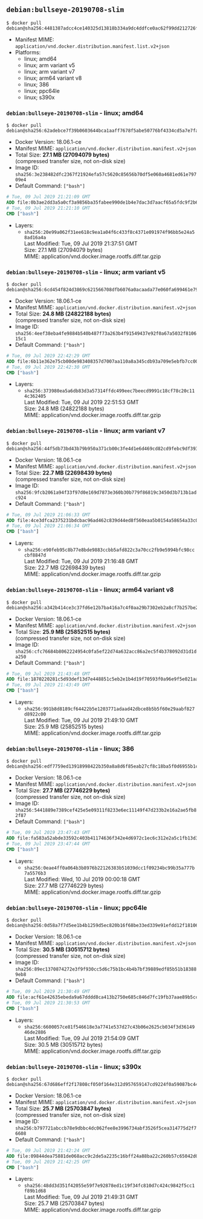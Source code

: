 ## `debian:bullseye-20190708-slim`

```console
$ docker pull debian@sha256:4481387adcc4ce140325d13818b334a9dc4ddfce0ac62f99dd212726fe821d2b
```

-	Manifest MIME: `application/vnd.docker.distribution.manifest.list.v2+json`
-	Platforms:
	-	linux; amd64
	-	linux; arm variant v5
	-	linux; arm variant v7
	-	linux; arm64 variant v8
	-	linux; 386
	-	linux; ppc64le
	-	linux; s390x

### `debian:bullseye-20190708-slim` - linux; amd64

```console
$ docker pull debian@sha256:62adebce7f39b0603644bca1aaff7678f5abe50776bf4334cd5a7e7facbb1d85
```

-	Docker Version: 18.06.1-ce
-	Manifest MIME: `application/vnd.docker.distribution.manifest.v2+json`
-	Total Size: **27.1 MB (27094079 bytes)**  
	(compressed transfer size, not on-disk size)
-	Image ID: `sha256:3e238482dfc2367f21924efa57c5620c85656b70df5e060a4681ed61e79709e4`
-	Default Command: `["bash"]`

```dockerfile
# Tue, 09 Jul 2019 21:21:09 GMT
ADD file:0b3ae2dd3a5a0cf3a9856ba35fabee990de1b4e7dac3d7aacf65a5fdc9f2b6e2 in / 
# Tue, 09 Jul 2019 21:21:10 GMT
CMD ["bash"]
```

-	Layers:
	-	`sha256:20e99a062f31ee618c9ea1a04f6c433f8c4371e091974f96bb5e24a58ad16a4a`  
		Last Modified: Tue, 09 Jul 2019 21:37:51 GMT  
		Size: 27.1 MB (27094079 bytes)  
		MIME: application/vnd.docker.image.rootfs.diff.tar.gzip

### `debian:bullseye-20190708-slim` - linux; arm variant v5

```console
$ docker pull debian@sha256:6cd454f824d3869c621566708dfb6076a0acaada77e060fa699461e791e779a3
```

-	Docker Version: 18.06.1-ce
-	Manifest MIME: `application/vnd.docker.distribution.manifest.v2+json`
-	Total Size: **24.8 MB (24822188 bytes)**  
	(compressed transfer size, not on-disk size)
-	Image ID: `sha256:4eef38eba4fe9884b540b487f73a263b4f91549437e92f0a67a5032f810615c1`
-	Default Command: `["bash"]`

```dockerfile
# Tue, 09 Jul 2019 22:42:29 GMT
ADD file:6b11e362e75cb00de983408357d7007aa110a8a345cdb93a709e5ebfb7cc00ec in / 
# Tue, 09 Jul 2019 22:42:30 GMT
CMD ["bash"]
```

-	Layers:
	-	`sha256:373980ea5a6db83d3a57314ffdc499eec7beecd9991c18cf78c20c114c362405`  
		Last Modified: Tue, 09 Jul 2019 22:51:53 GMT  
		Size: 24.8 MB (24822188 bytes)  
		MIME: application/vnd.docker.image.rootfs.diff.tar.gzip

### `debian:bullseye-20190708-slim` - linux; arm variant v7

```console
$ docker pull debian@sha256:44f5db73bd43b79b950a371cb00c3fe4d1e6d469cd82cd9febc9df3939900d66
```

-	Docker Version: 18.06.1-ce
-	Manifest MIME: `application/vnd.docker.distribution.manifest.v2+json`
-	Total Size: **22.7 MB (22698439 bytes)**  
	(compressed transfer size, not on-disk size)
-	Image ID: `sha256:9fcb2061a94f33f97d0e169d7873e360b30b779f86819c3450d3b713b1adc924`
-	Default Command: `["bash"]`

```dockerfile
# Tue, 09 Jul 2019 21:06:33 GMT
ADD file:4ce3dfca2375231bdcbac96ad462c839d44ed8f560eaa5b0154a58654a33c0a1 in / 
# Tue, 09 Jul 2019 21:06:34 GMT
CMD ["bash"]
```

-	Layers:
	-	`sha256:e90feb95c8b77e8bde9883ccbb5afd822c3a70cc2fb9e5994bfc98cccbf8847d`  
		Last Modified: Tue, 09 Jul 2019 21:16:48 GMT  
		Size: 22.7 MB (22698439 bytes)  
		MIME: application/vnd.docker.image.rootfs.diff.tar.gzip

### `debian:bullseye-20190708-slim` - linux; arm64 variant v8

```console
$ docker pull debian@sha256:a342b414ce3c37fd6e12b7ba416a7c4f0aa29b7302eb2a8cf7b257be2d164de5
```

-	Docker Version: 18.06.1-ce
-	Manifest MIME: `application/vnd.docker.distribution.manifest.v2+json`
-	Total Size: **25.9 MB (25852515 bytes)**  
	(compressed transfer size, not on-disk size)
-	Image ID: `sha256:cfc76684b8062224954c0fa5ef22d74a632acc86a2ec5f4b378092d31d1da250`
-	Default Command: `["bash"]`

```dockerfile
# Tue, 09 Jul 2019 21:43:48 GMT
ADD file:1870220281c5d93def13d7e448851c5eb2e1b4d19f70593f0a96e9f5e021aa67 in / 
# Tue, 09 Jul 2019 21:43:49 GMT
CMD ["bash"]
```

-	Layers:
	-	`sha256:991b8d8189cf64422b5e1203771adaad42dbce8b5b5f60e29aabf827d8922c00`  
		Last Modified: Tue, 09 Jul 2019 21:49:10 GMT  
		Size: 25.9 MB (25852515 bytes)  
		MIME: application/vnd.docker.image.rootfs.diff.tar.gzip

### `debian:bullseye-20190708-slim` - linux; 386

```console
$ docker pull debian@sha256:edf7759ed13918998422b350a8a8d6f85eab27cf8c18ba5f0d6955b1cc14934b
```

-	Docker Version: 18.06.1-ce
-	Manifest MIME: `application/vnd.docker.distribution.manifest.v2+json`
-	Total Size: **27.7 MB (27746229 bytes)**  
	(compressed transfer size, not on-disk size)
-	Image ID: `sha256:5441889e7389cef425e5e09311f8233e6ec11149f47d233b2e16a2ae5fb82f87`
-	Default Command: `["bash"]`

```dockerfile
# Tue, 09 Jul 2019 23:47:43 GMT
ADD file:fa583a52abde33592c403b41174636f342e4d6972c1ec6c312e2a5c1fb13d395 in / 
# Tue, 09 Jul 2019 23:47:44 GMT
CMD ["bash"]
```

-	Layers:
	-	`sha256:0eae4ff0a064b3b8976b22126383b51039dcc1f09234bc99b35a777b7a5576b3`  
		Last Modified: Wed, 10 Jul 2019 00:00:18 GMT  
		Size: 27.7 MB (27746229 bytes)  
		MIME: application/vnd.docker.image.rootfs.diff.tar.gzip

### `debian:bullseye-20190708-slim` - linux; ppc64le

```console
$ docker pull debian@sha256:0d58a7f7d5ee1b4b1259d5ec820b16f68be33ed339e91efdd12f18106958019e
```

-	Docker Version: 18.06.1-ce
-	Manifest MIME: `application/vnd.docker.distribution.manifest.v2+json`
-	Total Size: **30.5 MB (30515712 bytes)**  
	(compressed transfer size, not on-disk size)
-	Image ID: `sha256:89ec1370874272e3f9f930cc5d6c75b1bc4b4b7bf39889edf85b51b183889eb8`
-	Default Command: `["bash"]`

```dockerfile
# Tue, 09 Jul 2019 21:30:49 GMT
ADD file:acf61e42635ebeda9a67dddd8ca413b2750e685c846d7fc19fb37aae89b5ccff in / 
# Tue, 09 Jul 2019 21:30:53 GMT
CMD ["bash"]
```

-	Layers:
	-	`sha256:6600057ce81f546618e3a7741e537d27c43b06e2625cb034f3d3614946de2886`  
		Last Modified: Tue, 09 Jul 2019 21:54:09 GMT  
		Size: 30.5 MB (30515712 bytes)  
		MIME: application/vnd.docker.image.rootfs.diff.tar.gzip

### `debian:bullseye-20190708-slim` - linux; s390x

```console
$ docker pull debian@sha256:67d686eff2f17808cf050f164e312d957659147cd9224f0a59087bc44dc6a78f
```

-	Docker Version: 18.06.1-ce
-	Manifest MIME: `application/vnd.docker.distribution.manifest.v2+json`
-	Total Size: **25.7 MB (25703847 bytes)**  
	(compressed transfer size, not on-disk size)
-	Image ID: `sha256:b797721abccb78e9dbbc4dc062fee8e3996734abf3526f5cea314775d2f76608`
-	Default Command: `["bash"]`

```dockerfile
# Tue, 09 Jul 2019 21:42:24 GMT
ADD file:09844dea75881de068acc9c2de5a2235c16bff24a88ba22c260b57c65042d00d in / 
# Tue, 09 Jul 2019 21:42:25 GMT
CMD ["bash"]
```

-	Layers:
	-	`sha256:48dd3d351f42055e59f7e92878ed1c19f34fc810d7c424c9842f5cc1f89b1d68`  
		Last Modified: Tue, 09 Jul 2019 21:49:31 GMT  
		Size: 25.7 MB (25703847 bytes)  
		MIME: application/vnd.docker.image.rootfs.diff.tar.gzip

